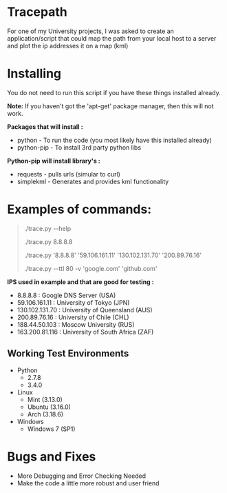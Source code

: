 # Tracepath
For one of my University projects, I was asked to create an application/script that could map the path from your local host to a server and plot the ip addresses it on a map (kml)

# Installing
You do not need to run this script if you have these things installed already.

**Note:** If you haven't got the 'apt-get' package manager, then this will not work.

**Packages that will install :**
 * python - To run the code (you most likely have this installed already)
 * python-pip - To install 3rd party python libs 

**Python-pip will install library's :**
 * requests - pulls urls (simular to curl)
 * simplekml - Generates and provides kml functionality

# Examples of commands:

> ./trace.py --help
>
> ./trace.py 8.8.8.8
>
> ./trace.py '8.8.8.8' '59.106.161.11' '130.102.131.70' '200.89.76.16'
>
> ./trace.py --ttl 80 -v 'google.com' 'github.com'

**IPS used in example and that are good for testing :**
 - 8.8.8.8 : Google DNS Server (USA)
 - 59.106.161.11 : University of Tokyo (JPN)
 - 130.102.131.70 : University of Queensland (AUS)
 - 200.89.76.16 : University of Chile (CHL)
 - 188.44.50.103 : Moscow University (RUS)
 - 163.200.81.116 : University of South Africa (ZAF)

## Working Test Environments
- Python
  - 2.7.8
  - 3.4.0
- Linux
  - Mint (3.13.0)
  - Ubuntu (3.16.0)
  - Arch (3.18.6)
- Windows
  - Windows 7 (SP1)

# Bugs and Fixes
- More Debugging and Error Checking Needed
- Make the code a little more robust and user friend
